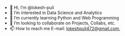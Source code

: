 - 👋 Hi, I’m @lokesh-puli
- 👀 I’m interested in Data Science and Analytics
- 🌱 I’m currently learning Python and Web Programming
- 💞️ I’m looking to collaborate on Projects, Collabs, etc.
- 📫 How to reach me E-mail: lokeshpuli472@gmail.com, 

<!---
lokesh-puli/lokesh-puli is a ✨ special ✨ repository because its `README.md` (this file) appears on your GitHub profile.
You can click the Preview link to take a look at your changes.
--->
